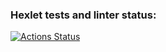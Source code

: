 ### Hexlet tests and linter status:
[![Actions Status](https://github.com/rowro/frontend-project-lvl1/workflows/hexlet-check/badge.svg)](https://github.com/rowro/frontend-project-lvl1/actions)